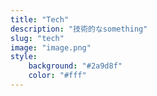 ```yaml
---
title: "Tech"
description: "技術的なsomething"
slug: "tech"
image: "image.png"
style:
    background: "#2a9d8f"
    color: "#fff"
---
```

